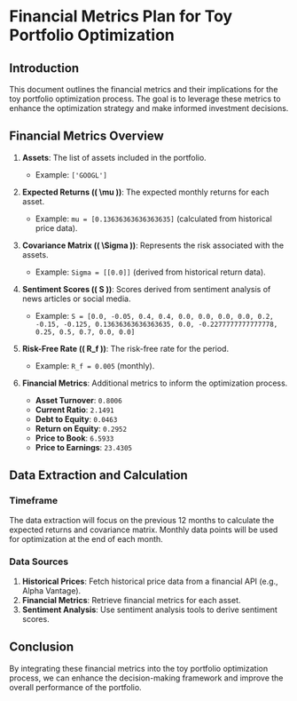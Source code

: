 # Financial Metrics Plan for Toy Portfolio Optimization

## Introduction

This document outlines the financial metrics and their implications for the toy portfolio optimization process. The goal is to leverage these metrics to enhance the optimization strategy and make informed investment decisions.

## Financial Metrics Overview

1. **Assets**: The list of assets included in the portfolio.
   - Example: `['GOOGL']`

2. **Expected Returns (\( \mu \))**: The expected monthly returns for each asset.
   - Example: `mu = [0.13636363636363635]` (calculated from historical price data).

3. **Covariance Matrix (\( \Sigma \))**: Represents the risk associated with the assets.
   - Example: `Sigma = [[0.0]]` (derived from historical return data).

4. **Sentiment Scores (\( S \))**: Scores derived from sentiment analysis of news articles or social media.
   - Example: `S = [0.0, -0.05, 0.4, 0.4, 0.0, 0.0, 0.0, 0.0, 0.2, -0.15, -0.125, 0.13636363636363635, 0.0, -0.2277777777777778, 0.25, 0.5, 0.7, 0.0, 0.0]`

5. **Risk-Free Rate (\( R_f \))**: The risk-free rate for the period.
   - Example: `R_f = 0.005` (monthly).

6. **Financial Metrics**: Additional metrics to inform the optimization process.
   - **Asset Turnover**: `0.8006`
   - **Current Ratio**: `2.1491`
   - **Debt to Equity**: `0.0463`
   - **Return on Equity**: `0.2952`
   - **Price to Book**: `6.5933`
   - **Price to Earnings**: `23.4305`

## Data Extraction and Calculation

### Timeframe

The data extraction will focus on the previous 12 months to calculate the expected returns and covariance matrix. Monthly data points will be used for optimization at the end of each month.

### Data Sources

1. **Historical Prices**: Fetch historical price data from a financial API (e.g., Alpha Vantage).
2. **Financial Metrics**: Retrieve financial metrics for each asset.
3. **Sentiment Analysis**: Use sentiment analysis tools to derive sentiment scores.

## Conclusion

By integrating these financial metrics into the toy portfolio optimization process, we can enhance the decision-making framework and improve the overall performance of the portfolio.
